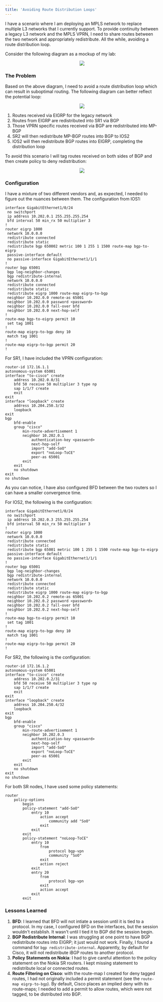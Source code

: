 ```yaml
---
title: 'Avoiding Route Distribution Loops'
---
```


I have a scenario where I am deploying an MPLS network to replace  multiple L3 networks that I currently support.  To provide continuity between a legacy L3 network and the MPLS VPRN, I need to share routes between the two network and appropriately redistribute.  All the while, avoiding a route distribution loop.  

Consider the following diagram as a mockup of my lab:

<p align="center">
  <img src="https://cpajr.com/assets/2018-5-21-diagram.png">
</p>

### The Problem

Based on the above diagram, I need to avoid a route distribution loop which can result in suboptimal routing.  The following diagram can better reflect the potential loop:

<p align="center">
  <img src="https://cpajr.com/assets/2018-05-21-diagram2.png">
</p>

1. Routes received via EIGRP for the legacy network
2. Routes from EIGRP are redistributed into SR1 via BGP
3. Those VPRN specific routes received via BGP are redistributed into MP-BGP
4. SR2 will then redistribute MP-BGP routes into BGP to IOS2
5. IOS2 will then redistribute BGP routes into EIGRP, completing the distribution loop

To avoid this scenario I will tag routes received on both sides of BGP and then create policy to deny redistribution:

<p align="center">
  <img src="https://cpajr.com/assets/2018-05-21-diagram3.png">
</p>

### Configuration

I have a mixture of two different vendors and, as expected, I needed to figure out the nuances between them.  The configuration from IOS1:
```
interface GigabitEthernet1/0/24
 no switchport
 ip address 10.202.0.1 255.255.255.254
 bfd interval 50 min_rx 50 multiplier 3
!
router eigrp 1000
 network 10.0.0.0
 redistribute connected
 redistribute static
 redistribute bgp 650002 metric 100 1 255 1 1500 route-map bgp-to-eigrp
 passive-interface default
 no passive-interface GigabitEthernet1/1/1
!
router bgp 65001
 bgp log-neighbor-changes
 bgp redistribute-internal
 network 10.0.0.0
 redistribute connected
 redistribute static
 redistribute eigrp 1000 route-map eigrp-to-bgp
 neighbor 10.202.0.0 remote-as 65001
 neighbor 10.202.0.0 password <password>
 neighbor 10.202.0.0 fall-over bfd
 neighbor 10.202.0.0 next-hop-self
!
route-map bgp-to-eigrp permit 10
 set tag 1001
!
route-map eigrp-to-bgp deny 10
 match tag 1001
!
route-map eigrp-to-bgp permit 20
!
```
For SR1, I have included the VPRN configuration:
```
router-id 172.16.1.1
autonomous-system 65001
interface "to-cisco" create
    address 10.202.0.0/31
    bfd 50 receive 50 multiplier 3 type np
    sap 1/1/7 create
    exit
exit
interface "loopback" create
    address 10.204.250.3/32
    loopback
exit
bgp
    bfd-enable
    group "cisco"
        min-route-advertisement 1
        neighbor 10.202.0.1
			authentication-key <password>
			next-hop-self
			import "add-SoO"
			export "noLoop-ToCE"
			peer-as 65001
        exit
    exit
    no shutdown
exit
no shutdown
```
As you can notice, I have also configured BFD between the two routers so I can have a smaller convergence time.  

For IOS2, the following is the configuration:
```
interface GigabitEthernet1/0/24
 no switchport
 ip address 10.202.0.3 255.255.255.254
 bfd interval 50 min_rx 50 multiplier 3
!
router eigrp 1000
 network 10.0.0.0
 redistribute connected
 redistribute static
 redistribute bgp 65001 metric 100 1 255 1 1500 route-map bgp-to-eigrp
 passive-interface default
 no passive-interface GigabitEthernet1/1/1
!
router bgp 65001
 bgp log-neighbor-changes
 bgp redistribute-internal
 network 10.0.0.0
 redistribute connected
 redistribute static
 redistribute eigrp 1000 route-map eigrp-to-bgp
 neighbor 10.202.0.2 remote-as 65001
 neighbor 10.202.0.2 password <password>
 neighbor 10.202.0.2 fall-over bfd
 neighbor 10.202.0.2 next-hop-self
!
route-map bgp-to-eigrp permit 10
 set tag 1001
!
route-map eigrp-to-bgp deny 10
 match tag 1001
!
route-map eigrp-to-bgp permit 20
!
```
For SR2, the following is the configuration:
```
router-id 172.16.1.2
autonomous-system 65001
interface "to-cisco" create
    address 10.202.0.2/31
    bfd 50 receive 50 multiplier 3 type np
    sap 1/1/7 create
    exit
exit
interface "loopback" create
    address 10.204.250.4/32
    loopback
exit
bgp
    bfd-enable
    group "cisco"
        min-route-advertisement 1
        neighbor 10.202.0.3
			authentication-key <password>
			next-hop-self
			import "add-SoO"
			export "noLoop-ToCE"
			peer-as 65001
        exit
    exit
    no shutdown
exit
no shutdown
```
For both SR nodes, I have used some policy statements:
```
router
    policy-options
        begin
        policy-statement "add-SoO" 
            entry 10 
                action accept 
                    community add "SoO" 
                exit 
            exit 
        exit 
        policy-statement "noLoop-ToCE" 
            entry 10 
                from  
                    protocol bgp-vpn 
                    community "SoO" 
                exit 
                action reject 
            exit 		 
            entry 20 
                from 
                    protocol bgp-vpn 
                exit 
                action accept 
            exit  
        exit  
```
### Lessons Learned
1. **BFD**: I learned that BFD will not intiate a session until it is tied to a protocol.  In my case, I configured BFD on the interfaces, but the session wouldn't establish.  It wasn't until I tied it to BGP did the session begin.  
2. **BGP Redistribute Internal**: I was struggling at one point to have BGP redistribute routes into EIGRP; it just would not work.  Finally, I found a command for `bgp redistribute-internal`.  Apparently, by default for Cisco, it will not redistribute iBGP routes to another protocol.  
3. **Policy Statements on Nokia**: I had to give careful attention to the policy statement on the Nokia SR routers.  I kept missing statement to redistribute local or connected routes.  
4. **Route Filtering on Cisco**: with the route-map I created for deny tagged routes, I had not originally included a permit statement (see the `route-map eigrp-to-bgp`).  By default, Cisco places an implied deny with its route-maps; I needed to add a permit to allow routes, which were not tagged, to be distributed into BGP.  

